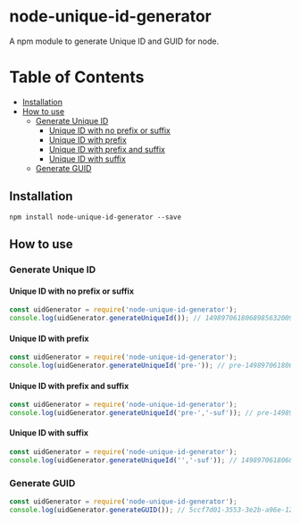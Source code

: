 # node-unique-id-generator
A npm module to generate Unique ID and GUID for node.

Table of Contents
================= 

  * [Installation](#installation)
  * [How to use](#howtouse)
    * [Generate Unique ID](#genuniqueid)
      * [Unique ID with no prefix or suffix](#genuniqueidnoprenosuf)
      * [Unique ID with prefix](#genuniqueidpre)
      * [Unique ID with prefix and suffix](#genuniqueidpresuf)
      * [Unique ID with suffix](#genuniqueidsuf)
    * [Generate GUID](#genguid)

<a name='installation'></a>
## Installation
```
npm install node-unique-id-generator --save
```
<a name='howtouse'></a>
## How to use


<a name='genuniqueid'></a>
### Generate Unique ID
<a name='genuniqueidnoprenosuf'></a>
#### Unique ID with no prefix or suffix
```javascript
const uidGenerator = require('node-unique-id-generator');
console.log(uidGenerator.generateUniqueId()); // 149897061806898563200922e1443e123
```
<a name='genuniqueidpre'></a>
#### Unique ID with prefix
```javascript
const uidGenerator = require('node-unique-id-generator');
console.log(uidGenerator.generateUniqueId('pre-')); // pre-149897061806898563200922e1443e123
```
<a name='genuniqueidpresuf'></a>
#### Unique ID with prefix and suffix
```javascript
const uidGenerator = require('node-unique-id-generator');
console.log(uidGenerator.generateUniqueId('pre-','-suf')); // pre-149897061806898563200922e1443e123-suf
```
<a name='genuniqueidsuf'></a>
#### Unique ID with suffix
```javascript
const uidGenerator = require('node-unique-id-generator');
console.log(uidGenerator.generateUniqueId('','-suf')); // 149897061806898563200922e1443e123-suf
```


<a name='genguid'></a>
### Generate GUID
```javascript
const uidGenerator = require('node-unique-id-generator');
console.log(uidGenerator.generateGUID()); // 5ccf7d01-3553-3e2b-a96e-1200cda69640
```
